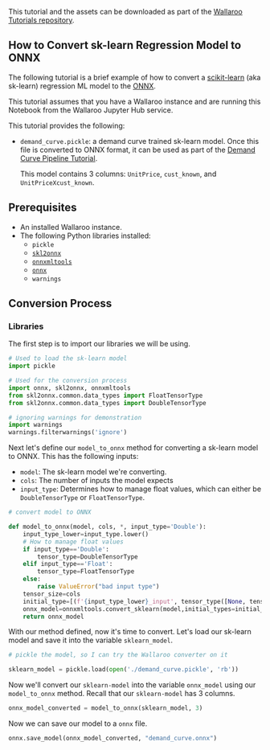 This tutorial and the assets can be downloaded as part of the [Wallaroo Tutorials repository](https://github.com/WallarooLabs/Wallaroo_Tutorials/tree/main/model_conversion/sklearn-regression-to-onnx).

## How to Convert sk-learn Regression Model to ONNX

The following tutorial is a brief example of how to convert a [scikit-learn](https://scikit-learn.org/stable/) (aka sk-learn) regression ML model to the [ONNX](https://onnx.ai/ ).

This tutorial assumes that you have a Wallaroo instance and are running this Notebook from the Wallaroo Jupyter Hub service.

This tutorial provides the following:

* `demand_curve.pickle`: a demand curve trained sk-learn model.  Once this file is converted to ONNX format, it can be used as part of the [Demand Curve Pipeline Tutorial](/demand_curve/demandcurve_demo.ipynb).

    This model contains 3 columns: `UnitPrice`, `cust_known`, and `UnitPriceXcust_known`.

## Prerequisites

* An installed Wallaroo instance.
* The following Python libraries installed:
  * `pickle`
  * [`skl2onnx`](https://pypi.org/project/skl2onnx/)
  * [`onnxmltools`](https://pypi.org/project/onnxmltools/)
  * [`onnx`](https://pypi.org/project/onnx/)
  * `warnings`

## Conversion Process

### Libraries

The first step is to import our libraries we will be using.


```python
# Used to load the sk-learn model
import pickle

# Used for the conversion process
import onnx, skl2onnx, onnxmltools
from skl2onnx.common.data_types import FloatTensorType
from skl2onnx.common.data_types import DoubleTensorType

# ignoring warnings for demonstration
import warnings
warnings.filterwarnings('ignore')
```

Next let's define our `model_to_onnx` method for converting a sk-learn model to ONNX. This has the following inputs:

* `model`:  The sk-learn model we're converting.
* `cols`: The number of inputs the model expects
* `input_type`: Determines how to manage float values, which can either be `DoubleTensorType` or `FloatTensorType`.



```python
# convert model to ONNX

def model_to_onnx(model, cols, *, input_type='Double'):
    input_type_lower=input_type.lower()
    # How to manage float values
    if input_type=='Double':
        tensor_type=DoubleTensorType
    elif input_type=='Float':
        tensor_type=FloatTensorType
    else:
        raise ValueError("bad input type")
    tensor_size=cols
    initial_type=[(f'{input_type_lower}_input', tensor_type([None, tensor_size]))]
    onnx_model=onnxmltools.convert_sklearn(model,initial_types=initial_type)
    return onnx_model
```

With our method defined, now it's time to convert.  Let's load our sk-learn model and save it into the variable `sklearn_model`.


```python
# pickle the model, so I can try the Wallaroo converter on it

sklearn_model = pickle.load(open('./demand_curve.pickle', 'rb'))
```

Now we'll convert our `sklearn-model` into the variable `onnx_model` using our `model_to_onnx` method.  Recall that our `sklearn-model` has 3 columns.


```python
onnx_model_converted = model_to_onnx(sklearn_model, 3)
```

Now we can save our model to a `onnx` file.


```python
onnx.save_model(onnx_model_converted, "demand_curve.onnx")
```
